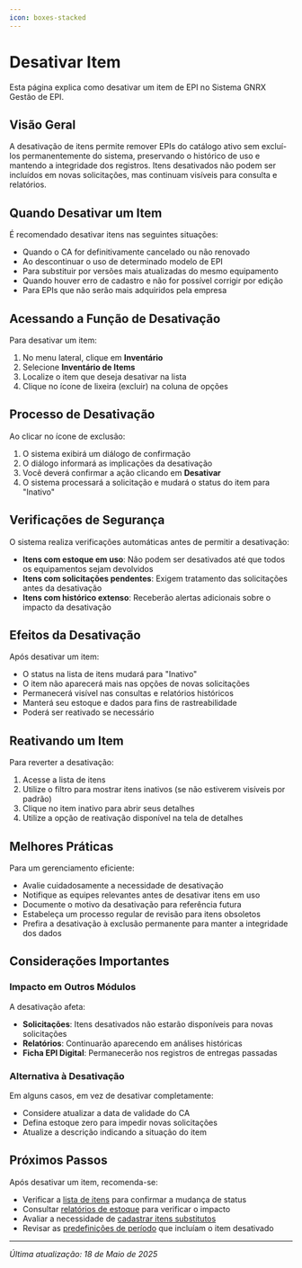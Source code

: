 ```yaml
---
icon: boxes-stacked
---
```


# Desativar Item

Esta página explica como desativar um item de EPI no Sistema GNRX Gestão de EPI.

## Visão Geral

A desativação de itens permite remover EPIs do catálogo ativo sem excluí-los permanentemente do sistema, preservando o histórico de uso e mantendo a integridade dos registros. Itens desativados não podem ser incluídos em novas solicitações, mas continuam visíveis para consulta e relatórios.

## Quando Desativar um Item

É recomendado desativar itens nas seguintes situações:

* Quando o CA for definitivamente cancelado ou não renovado
* Ao descontinuar o uso de determinado modelo de EPI
* Para substituir por versões mais atualizadas do mesmo equipamento
* Quando houver erro de cadastro e não for possível corrigir por edição
* Para EPIs que não serão mais adquiridos pela empresa

## Acessando a Função de Desativação

Para desativar um item:

1. No menu lateral, clique em **Inventário**
2. Selecione **Inventário de Items**
3. Localize o item que deseja desativar na lista
4. Clique no ícone de lixeira (excluir) na coluna de opções

## Processo de Desativação

Ao clicar no ícone de exclusão:

1. O sistema exibirá um diálogo de confirmação
2. O diálogo informará as implicações da desativação
3. Você deverá confirmar a ação clicando em **Desativar**
4. O sistema processará a solicitação e mudará o status do item para "Inativo"

## Verificações de Segurança

O sistema realiza verificações automáticas antes de permitir a desativação:

* **Itens com estoque em uso**: Não podem ser desativados até que todos os equipamentos sejam devolvidos
* **Itens com solicitações pendentes**: Exigem tratamento das solicitações antes da desativação
* **Itens com histórico extenso**: Receberão alertas adicionais sobre o impacto da desativação

## Efeitos da Desativação

Após desativar um item:

* O status na lista de itens mudará para "Inativo"
* O item não aparecerá mais nas opções de novas solicitações
* Permanecerá visível nas consultas e relatórios históricos
* Manterá seu estoque e dados para fins de rastreabilidade
* Poderá ser reativado se necessário

## Reativando um Item

Para reverter a desativação:

1. Acesse a lista de itens
2. Utilize o filtro para mostrar itens inativos (se não estiverem visíveis por padrão)
3. Clique no item inativo para abrir seus detalhes
4. Utilize a opção de reativação disponível na tela de detalhes

## Melhores Práticas

Para um gerenciamento eficiente:

* Avalie cuidadosamente a necessidade de desativação
* Notifique as equipes relevantes antes de desativar itens em uso
* Documente o motivo da desativação para referência futura
* Estabeleça um processo regular de revisão para itens obsoletos
* Prefira a desativação à exclusão permanente para manter a integridade dos dados

## Considerações Importantes

### Impacto em Outros Módulos

A desativação afeta:

* **Solicitações**: Itens desativados não estarão disponíveis para novas solicitações
* **Relatórios**: Continuarão aparecendo em análises históricas
* **Ficha EPI Digital**: Permanecerão nos registros de entregas passadas

### Alternativa à Desativação

Em alguns casos, em vez de desativar completamente:

* Considere atualizar a data de validade do CA
* Defina estoque zero para impedir novas solicitações
* Atualize a descrição indicando a situação do item

## Próximos Passos

Após desativar um item, recomenda-se:

* Verificar a [lista de itens](listar-itens.md) para confirmar a mudança de status
* Consultar [relatórios de estoque](../relatorios/estoque-atual.md) para verificar o impacto
* Avaliar a necessidade de [cadastrar itens substitutos](criar-item-com-ca.md)
* Revisar as [predefinições de período](../lotes/gerenciar-validade.md) que incluíam o item desativado

***

_Última atualização: 18 de Maio de 2025_
